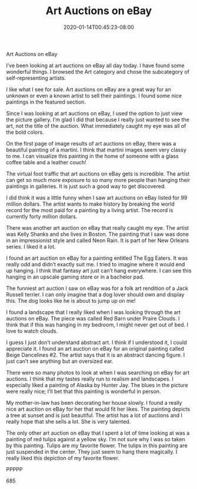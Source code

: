 ﻿---
title: "Art Auctions on eBay"
date: 2020-01-14T00:45:23-08:00
description: "Art Auctions Tips for Web Success"
featured_image: "/images/Art Auctions.jpg"
tags: ["Art Auctions"]
---

Art Auctions on eBay

I’ve been looking at art auctions on eBay all day today.  I have found some wonderful things.  I browsed the Art category and chose the subcategory of self-representing artists.

I like what I see for sale.  Art auctions on eBay are a great way for an unknown or even a known artist to sell their paintings.  I found some nice paintings in the featured section.

Since I was looking at art auctions on eBay, I used the option to just view the picture gallery.  I’m glad I did that because I really just wanted to see the art, not the title of the auction.  What immediately caught my eye was all of the bold colors.

On the first page of image results of art auctions on eBay, there was a beautiful painting of a martini.  I think that martini images seem very classy to me.  I can visualize this painting in the home of someone with a glass coffee table and a leather couch!

The virtual foot traffic that art auctions on eBay gets is incredible.  The artist can get so much more exposure to so many more people than hanging their paintings in galleries.  It is just such a good way to get discovered.

I did think it was a little funny when I saw art auctions on eBay listed for 99 million dollars.  The artist wants to make history by breaking the world record for the most paid for a painting by a living artist.  The record is currently forty million dollars.

There was another art auction on eBay that really caught my eye.  The artist was Kelly Shanks and she lives in Boston.  The painting that I saw was done in an impressionist style and called Neon Rain.  It is part of her New Orleans series.  I liked it a lot.

I found an art auction on eBay for a painting entitled The Egg Eaters.  It was really odd and didn’t exactly suit me.  I tried to imagine where it would end up hanging.  I think that fantasy art just can’t hang everywhere.  I can see this hanging in an upscale gaming store or in a bachelor pad.

The funniest art auction I saw on eBay was for a folk art rendition of a Jack Russell terrier.  I can only imagine that a dog lover should own and display this.  The dog looks like he is about to jump up on me!

I found a landscape that I really liked when I was looking through the art auctions on eBay.  The piece was called Red Barn under Praire Clouds.  I think that if this was hanging in my bedroom, I might never get out of bed.  I love to watch clouds.

I guess I just don’t understand abstract art.  I think if I understood it, I could appreciate it.  I found an art auction on eBay for an original painting called Beige Dancelines #2.  The artist says that it is an abstract dancing figure.  I just can’t see anything but an oversized ear.

There were so many photos to look at when I was searching on eBay for art auctions.  I think that my tastes really run to realism and landscapes.  I especially liked a painting of Alaska by Hunter Jay.  The blues in the picture were really nice; I’ll bet that this painting is wonderful in person.

My mother-in-law has been decorating her house slowly.  I found a really nice art auction on eBay for her that would fit her likes.  The painting depicts a tree at sunset and is just beautiful.  The artist has a lot of auctions and I really hope that she sells a lot.  She is very talented.

The only other art auction on eBay that I spent a lot of time looking at was a painting of red tulips against a yellow sky.  I’m not sure why I was so taken by this painting.  Tulips are my favorite flower.  The tulips in this painting are just suspended in the center.  They just seem to hang there magically.  I really liked this depiction of my favorite flower.

PPPPP

685

